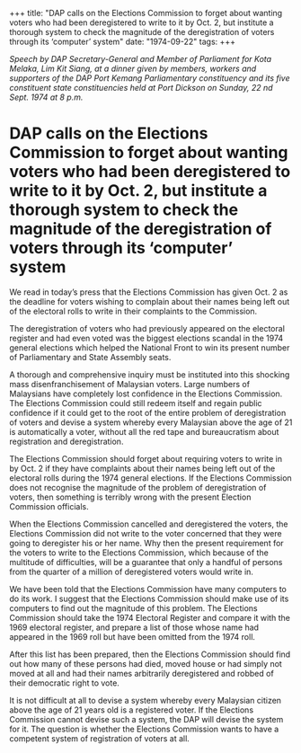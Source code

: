 +++ 
title: "DAP calls on the Elections Commission to forget about wanting voters who had been deregistered to write to it by Oct. 2, but institute a thorough system to check the magnitude of the deregistration of voters through its ‘computer’ system"
date: "1974-09-22"
tags:
+++

_Speech by DAP Secretary-General and Member of Parliament for Kota Melaka, Lim Kit Siang, at a dinner given by members, workers and supporters of the DAP Port Kemang Parliamentary constituency and its five constituent state constituencies held at Port Dickson on Sunday, 22 nd Sept. 1974 at 8 p.m._

# DAP calls on the Elections Commission to forget about wanting voters who had been deregistered to write to it by Oct. 2, but institute a thorough system to check the magnitude of the deregistration of voters through its ‘computer’ system 

We read in today’s press that the Elections Commission has given Oct. 2 as the deadline for voters wishing to complain about their names being left out of the electoral rolls to write in their complaints to the Commission.</u>

The deregistration of voters who had previously appeared on the electoral register and had even voted was the biggest elections scandal in the 1974 general elections which helped the National Front to win its present number of Parliamentary and State Assembly seats.

A thorough and comprehensive inquiry must be instituted into this shocking mass disenfranchisement of Malaysian voters. Large numbers of Malaysians have completely lost confidence in the Elections Commission. The Elections Commission could still redeem itself and regain public confidence if it could get to the root of the entire problem of deregistration of voters and devise a system whereby every Malaysian above the age of 21 is automatically a voter, without all the red tape and bureaucratism about registration and deregistration.

The Elections Commission should forget about requiring voters to write in by Oct. 2 if they have complaints about their names being left out of the electoral rolls during the 1974 general elections. If the Elections Commission does not recognise the magnitude of the problem of deregistration of voters, then something is terribly wrong with the present Election Commission officials.

When the Elections Commission cancelled and deregistered the voters, the Elections Commission did not write to the voter concerned that they were going to deregister his or her name. Why then the present requirement for the voters to write to the Elections Commission, which because of the multitude of difficulties, will be a guarantee that only a handful of persons from the quarter of a million of deregistered voters would write in.

We have been told that the Elections Commission have many computers to do its work. I suggest that the Elections Commission should make use of its computers to find out the magnitude of this problem. The Elections Commission should take the 1974 Electoral Register and compare it with the 1969 electoral register, and prepare a list of those whose name had appeared in the 1969 roll but have been omitted from the 1974 roll.

After this list has been prepared, then the Elections Commission should find out how many of these persons had died, moved house or had simply not moved at all and had their names arbitrarily deregistered and robbed of their democratic right to vote.

It is not difficult at all to devise a system whereby every Malaysian citizen above the age of 21 years old is a registered voter. If the Elections Commission cannot devise such a system, the DAP will devise the system for it. The question is whether the Elections Commission wants to have a competent system of registration of voters at all.
 
